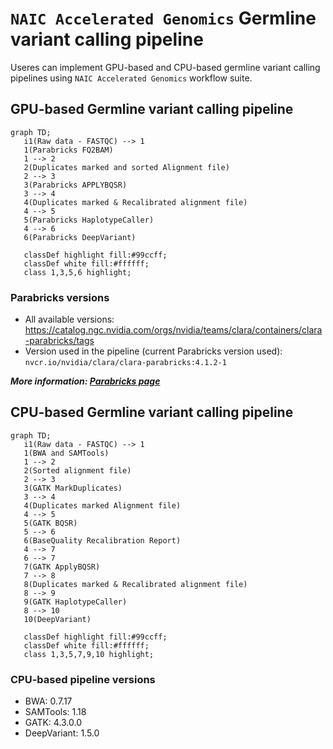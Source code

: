# `NAIC Accelerated Genomics` Germline variant calling pipeline

Useres can implement GPU-based and CPU-based germline variant calling pipelines using `NAIC Accelerated Genomics` workflow suite.

## GPU-based Germline variant calling pipeline

```mermaid
graph TD;
   i1(Raw data - FASTQC) --> 1
   1(Parabricks FQ2BAM)
   1 --> 2
   2(Duplicates marked and sorted Alignment file)
   2 --> 3
   3(Parabricks APPLYBQSR)
   3 --> 4
   4(Duplicates marked & Recalibrated alignment file)
   4 --> 5
   5(Parabricks HaplotypeCaller)
   4 --> 6
   6(Parabricks DeepVariant)

   classDef highlight fill:#99ccff;
   classDef white fill:#ffffff;
   class 1,3,5,6 highlight;
```

### Parabricks versions

* All available versions: https://catalog.ngc.nvidia.com/orgs/nvidia/teams/clara/containers/clara-parabricks/tags
* Version used in the pipeline (current Parabricks version used): `nvcr.io/nvidia/clara/clara-parabricks:4.1.2-1`

***More information: [Parabricks page](Parabricks.md)***

## CPU-based Germline variant calling pipeline

```mermaid
graph TD;
   i1(Raw data - FASTQC) --> 1
   1(BWA and SAMTools)
   1 --> 2
   2(Sorted alignment file)
   2 --> 3
   3(GATK MarkDuplicates)
   3 --> 4
   4(Duplicates marked Alignment file)
   4 --> 5
   5(GATK BQSR)
   5 --> 6
   6(BaseQuality Recalibration Report)
   4 --> 7
   6 --> 7
   7(GATK ApplyBQSR)
   7 --> 8
   8(Duplicates marked & Recalibrated alignment file)
   8 --> 9
   9(GATK HaplotypeCaller)
   8 --> 10
   10(DeepVariant)

   classDef highlight fill:#99ccff;
   classDef white fill:#ffffff;
   class 1,3,5,7,9,10 highlight;
```

### CPU-based pipeline versions

* BWA: 0.7.17
* SAMTools: 1.18
* GATK: 4.3.0.0
* DeepVariant: 1.5.0

